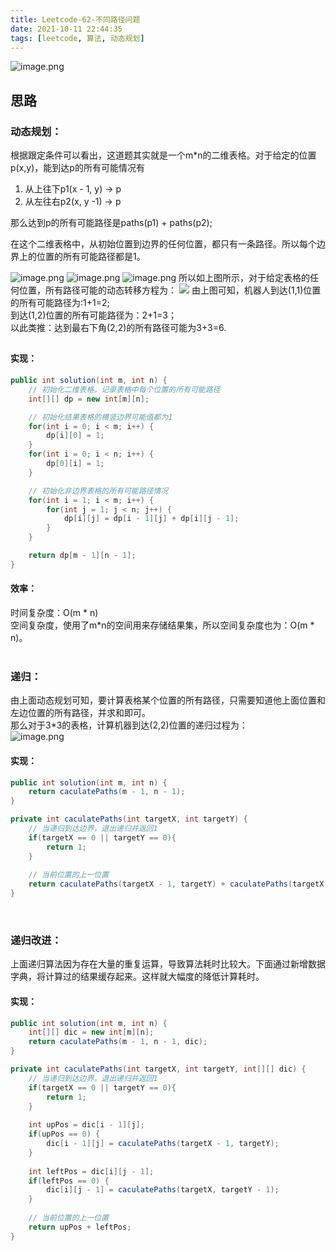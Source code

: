 ```yaml
---
title: Leetcode-62-不同路径问题
date: 2021-10-11 22:44:35
tags: [leetcode, 算法, 动态规划]
---
```


![image.png](https://cdn.nlark.com/yuque/0/2021/png/127227/1633954927299-f368b7ab-27f7-4c34-8a3f-978634c654e1.png#clientId=u42e9ea98-1ed4-4&from=paste&height=628&id=u06deb707&margin=%5Bobject%20Object%5D&name=image.png&originHeight=1256&originWidth=1408&originalType=binary&ratio=1&size=159850&status=done&style=none&taskId=uf062ccf5-0965-4435-af63-cab234a7f3a&width=704)
## 思路
### 动态规划：
根据跟定条件可以看出，这道题其实就是一个m*n的二维表格。对于给定的位置p(x,y)，能到达p的所有可能情况有

1. 从上往下p1(x - 1, y) -> p  
2. 从左往右p2(x, y -1) -> p  

那么达到p的所有可能路径是paths(p1) + paths(p2);
​

在这个二维表格中，从初始位置到边界的任何位置，都只有一条路径。所以每个边界上的位置的所有可能路径都是1。
​

![image.png](https://cdn.nlark.com/yuque/0/2021/png/127227/1633956123229-2829be6d-9186-4f26-a784-b1cd89c09142.png#clientId=u42e9ea98-1ed4-4&from=paste&height=160&id=u21a56529&margin=%5Bobject%20Object%5D&name=image.png&originHeight=320&originWidth=1472&originalType=binary&ratio=1&size=53472&status=done&style=none&taskId=ub459fcaf-7c24-489f-a284-c3b14e05247&width=736)
![image.png](https://cdn.nlark.com/yuque/0/2021/png/127227/1633956663340-92c63c4d-97ee-48b3-9b22-3fce4c1b5b39.png#clientId=u42e9ea98-1ed4-4&from=paste&height=516&id=uc00166a1&margin=%5Bobject%20Object%5D&name=image.png&originHeight=1032&originWidth=1444&originalType=binary&ratio=1&size=174990&status=done&style=none&taskId=u7abe2dfd-3e10-43ad-a779-252f3dfce91&width=722)
![image.png](https://cdn.nlark.com/yuque/0/2021/png/127227/1633956684919-3f3cf2aa-b25f-45f9-a0fe-ccdef1d4e951.png#clientId=u42e9ea98-1ed4-4&from=paste&height=154&id=ue828c396&margin=%5Bobject%20Object%5D&name=image.png&originHeight=308&originWidth=1438&originalType=binary&ratio=1&size=57228&status=done&style=none&taskId=u3075a308-3d3f-42c4-a0b4-bf5ec874914&width=719)
所以如上图所示，对于给定表格的任何位置，所有路径可能的动态转移方程为：
![](https://cdn.nlark.com/yuque/__latex/9f74740d17ebd0d9dfdfb928c6659a18.svg#card=math&code=f%28x%2Cy%29%3Df%28x-1%2C%20y%29%20%2B%20f%28x%2C%20y-1%29&id=G9SVo)
由上图可知，机器人到达(1,1)位置的所有可能路径为:1+1=2;  
到达(1,2)位置的所有可能路径为：2+1=3；  
以此类推：达到最右下角(2,2)的所有路径可能为3+3=6.  

## 
#### 实现：
```java
public int solution(int m, int n) {
	// 初始化二维表格，记录表格中每个位置的所有可能路径
    int[][] dp = new int[m][n];

    // 初始化结果表格的横竖边界可能值都为1
    for(int i = 0; i < m; i++) {
        dp[i][0] = 1;
    }
    for(int i = 0; i < n; i++) {
        dp[0][i] = 1;
    }

    // 初始化非边界表格的所有可能路径情况
    for(int i = 1; i < m; i++) {
        for(int j = 1; j < n; j++) {
            dp[i][j] = dp[i - 1][j] + dp[i][j - 1];
        }
    }

    return dp[m - 1][n - 1];
}
```
#### 效率：
时间复杂度：O(m * n)  
空间复杂度，使用了m*n的空间用来存储结果集，所以空间复杂度也为：O(m * n)。   
​

### 递归：
由上面动态规划可知，要计算表格某个位置的所有路径，只需要知道他上面位置和左边位置的所有路径，并求和即可。  
那么对于3*3的表格，计算机器到达(2,2)位置的递归过程为：  
![image.png](https://cdn.nlark.com/yuque/0/2021/png/127227/1633960388559-53efd8a7-b9ae-4afd-bfa2-d56840df8d08.png#clientId=u42e9ea98-1ed4-4&from=paste&height=314&id=u0f9a7004&margin=%5Bobject%20Object%5D&name=image.png&originHeight=628&originWidth=1732&originalType=binary&ratio=1&size=160930&status=done&style=none&taskId=u65bb0312-cf78-4dc9-8161-f31ac3a8fd9&width=866)
#### 实现：
```java
public int solution(int m, int n) {
	return caculatePaths(m - 1, n - 1);
}

private int caculatePaths(int targetX, int targetY) {
	// 当递归到达边界，退出递归并返回1
    if(targetX == 0 || targetY == 0){
    	return 1;
    }
    
    // 当前位置的上一位置
    return caculatePaths(targetX - 1, targetY) + caculatePaths(targetX, targetY - 1);
}
```
​

### 递归改进：
上面递归算法因为存在大量的重复运算，导致算法耗时比较大。下面通过新增数据字典，将计算过的结果缓存起来。这样就大幅度的降低计算耗时。
#### 实现：
```java
public int solution(int m, int n) {
    int[][] dic = new int[m][n];
	return caculatePaths(m - 1, n - 1, dic);
}

private int caculatePaths(int targetX, int targetY, int[][] dic) {
	// 当递归到达边界，退出递归并返回1
    if(targetX == 0 || targetY == 0){
    	return 1;
    }
    
    int upPos = dic[i - 1][j];
    if(upPos == 0) {
    	dic[i - 1][j] = caculatePaths(targetX - 1, targetY);
    }
    
    int leftPos = dic[i][j - 1];
    if(leftPos == 0) {
    	dic[i][j - 1] = caculatePaths(targetX, targetY - 1);
    }
    
    // 当前位置的上一位置
    return upPos + leftPos;
}
```


